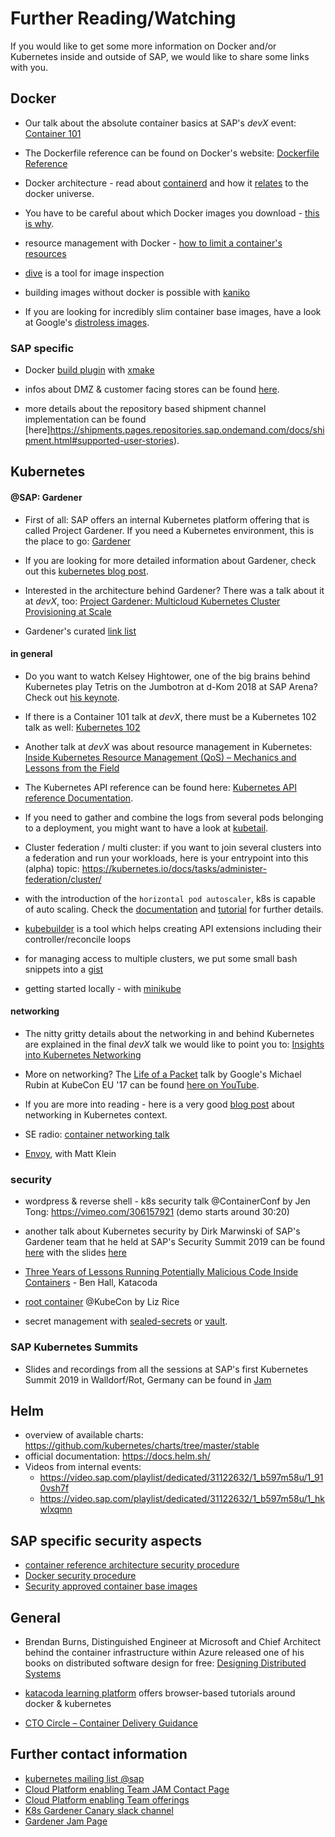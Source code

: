 # Further Reading/Watching

If you would like to get some more information on Docker and/or Kubernetes inside and outside of SAP, we would like to share some links with you.

## Docker

- Our talk about the absolute container basics at SAP's *devX* event: [Container 101](https://video.sap.com/media/t/1_gxz1oox7/84675141)

- The Dockerfile reference can be found on Docker's website: [Dockerfile Reference](https://docs.docker.com/engine/reference/builder/)

- Docker architecture - read about [containerd](https://containerd.io/) and how it [relates](https://hackernoon.com/docker-containerd-standalone-runtimes-heres-what-you-should-know-b834ef155426?gi=c8140ae48de2) to the docker universe.

- You have to be careful about which Docker images you download - [this is why](https://kromtech.com/blog/security-center/cryptojacking-invades-cloud-how-modern-containerization-trend-is-exploited-by-attackers).

- resource management with Docker - [how to limit a container's resources](https://docs.docker.com/config/containers/resource_constraints)

- [dive](https://github.com/wagoodman/dive/blob/master/README.md) is a tool for image inspection

- building images without docker is possible with [kaniko](https://github.com/GoogleContainerTools/kaniko)

- If you are looking for incredibly slim container base images, have a look at Google's [distroless images](https://github.com/GoogleContainerTools/distroless).

### SAP specific
- Docker [build plugin](https://github.wdf.sap.corp/pages/xmake-ci/User-Guide/Setting_up_a_Build/Build_Plugins/Docker_Build_Plugin/About_Docker_Build_Plugin) with [xmake](http://go.sap.corp/xmake)

- infos about DMZ & customer facing stores can be found [here](https://shipments.pages.repositories.sap.ondemand.com/docs/).

-  more details about the repository based shipment channel implementation can be found [here]https://shipments.pages.repositories.sap.ondemand.com/docs/shipment.html#supported-user-stories).

## Kubernetes

#### @SAP: Gardener
- First of all: SAP offers an internal Kubernetes platform offering that is called Project Gardener. If you need a Kubernetes environment, this is the place to go: [Gardener](https://github.wdf.sap.corp/pages/kubernetes/gardener/)

- If you are looking for more detailed information about Gardener, check out this [kubernetes blog post](https://kubernetes.io/blog/2018/05/17/gardener/).

- Interested in the architecture behind Gardener? There was a talk about it at *devX*, too:
[Project Gardener: Multicloud Kubernetes Cluster Provisioning at Scale](https://video.sap.com/media/t/1_9ifoaxbx/84675141)

- Gardener's curated [link list](https://github.wdf.sap.corp/pages/kubernetes/gardener/doc/2017/01/16/howto-curated-links.html)

#### in general
- Do you want to watch Kelsey Hightower, one of the big brains behind Kubernetes play Tetris on the Jumbotron at d-Kom 2018 at SAP Arena? Check out [his keynote](https://broadcast.co.sap.com/event/dkom/2018#!video%2F18106).

- If there is a Container 101 talk at *devX*, there must be a Kubernetes 102 talk as well: [Kubernetes 102](https://video.sap.com/media/t/1_64gue1c2/84675141)

- Another talk at *devX* was about resource management in Kubernetes:
[Inside Kubernetes Resource Management (QoS) – Mechanics and Lessons from the Field](https://video.sap.com/media/t/1_hcnybwp9/84675141)

- The Kubernetes API reference can be found here: [Kubernetes API reference Documentation](https://kubernetes.io/docs/reference/).

- If you need to gather and combine the logs from several pods belonging to a deployment, you might want to have a look at [kubetail](https://github.com/johanhaleby/kubetail).

- Cluster federation / multi cluster: if you want to join several clusters into a federation and run your workloads, here is your entrypoint into this (alpha) topic: https://kubernetes.io/docs/tasks/administer-federation/cluster/

- with the introduction of the `horizontal pod autoscaler`, k8s is capable of auto scaling. Check the [documentation](https://kubernetes.io/docs/tasks/run-application/horizontal-pod-autoscale/) and [tutorial](https://kubernetes.io/docs/tasks/run-application/horizontal-pod-autoscale-walkthrough/) for further details.

- [kubebuilder](https://github.com/kubernetes-sigs/kubebuilder) is a tool which helps creating API extensions including their controller/reconcile loops

- for managing access to multiple clusters, we put some small bash snippets into a [gist](https://github.wdf.sap.corp/gist/D051945/3f3daf9f71f7e012c1e25a48c1c6e8da)

- getting started locally - with [minikube](https://kubernetes.io/docs/setup/learning-environment/minikube/)

#### networking
- The nitty gritty details about the networking in and behind Kubernetes are explained in the final *devX* talk we would like to point you to: [Insights into Kubernetes Networking](https://video.sap.com/media/t/1_8fawa5io/84675141)

- More on networking? The [Life of a Packet](https://www.youtube.com/watch?v=0Omvgd7Hg1I) talk by Google's Michael Rubin at KubeCon EU '17 can be found [here on YouTube](https://www.youtube.com/watch?v=0Omvgd7Hg1I).

- If you are more into reading - here is a very good [blog post](https://sookocheff.com/post/kubernetes/understanding-kubernetes-networking-model/) about networking in Kubernetes context.

- SE radio: [container networking talk](http://www.se-radio.net/2018/10/se-radio-episode-341-michael-hausenblas-on-container-networking/)

- [Envoy](https://kubernetespodcast.com/episode/033-envoy/), with Matt Klein

### security
- wordpress & reverse shell - k8s security talk @ContainerConf by Jen Tong: https://vimeo.com/306157921 (demo starts around 30:20)

- another talk about Kubernetes security by Dirk Marwinski of SAP's Gardener team that he held at SAP's Security Summit 2019 can be found [here](https://video.sap.com/media/t/1_4g3e4aah) with the slides [here](https://jam4.sapjam.com/groups/0O5MDqirlZsPGRKP3y6Ydt/documents/GZr8SmrvBdWhP7miO0WhU9)

- [Three Years of Lessons Running Potentially Malicious Code Inside Containers](https://www.youtube.com/watch?v=kbPEE33HEHw) - Ben Hall, Katacoda 

- [root container](https://www.youtube.com/watch?v=ltrV-Qmh3oY&feature=youtu.be) @KubeCon by Liz Rice

- secret management with [sealed-secrets](https://github.com/bitnami-labs/sealed-secrets) or [vault](https://www.vaultproject.io/docs/what-is-vault/index.html).

### SAP Kubernetes Summits
- Slides and recordings from all the sessions at SAP's first Kubernetes Summit 2019 in Walldorf/Rot, Germany can be found in [Jam](https://jam4.sapjam.com/blogs/show/rW4XILnu81NbcUpiMQWWuu)

## Helm
- overview of available charts: https://github.com/kubernetes/charts/tree/master/stable
- official documentation: https://docs.helm.sh/
- Videos from internal events:
  - https://video.sap.com/playlist/dedicated/31122632/1_b597m58u/1_910vsh7f
  - https://video.sap.com/playlist/dedicated/31122632/1_b597m58u/1_hkwlxqmn

## SAP specific security aspects
- [container reference architecture security procedure](https://wiki.wdf.sap.corp/wiki/x/HkxOcQ)
- [Docker security procedure](https://wiki.wdf.sap.corp/wiki/x/Uk8GcQ)
- [Security approved container base images](https://wiki.wdf.sap.corp/wiki/x/UYYRd)

## General

- Brendan Burns, Distinguished Engineer at Microsoft and Chief Architect behind the container infrastructure within Azure released one of his books on distributed software design for free: [Designing Distributed Systems](https://azure.microsoft.com/en-us/resources/designing-distributed-systems/)

- [katacoda learning platform](https://www.katacoda.com/learn) offers browser-based tutorials around docker & kubernetes  

- [CTO Circle – Container Delivery Guidance](https://sap.sharepoint.com/sites/60001485/Shared%20Documents/01_Communication/CTO%20Circle%20%26%20Technology%20Board%20Meetings/CTO%20Circle/Container%20Delivery_RELEASED.pdf?csf=1&e=THkcxG)

## Further contact information

- [kubernetes mailing list @sap](https://listserv.sap.corp/mailman/listinfo/kubernetes-users)
- [Cloud Platform enabling Team JAM Contact Page](https://go.sap.corp/cpet)
- [Cloud Platform enabling Team offerings](https://github.wdf.sap.corp/pages/kubernetes/gardener/offering/)
- [K8s Gardener Canary slack channel](https://sap-cp.slack.com/messages/CBV3JS9S4/)
- [Gardener Jam Page](https://jam4.sapjam.com/groups/Niq7TSBxLlzgb3nroBZJVx/overview_page/e9uqTDxXBRFbk7FJXEA4Cd)
